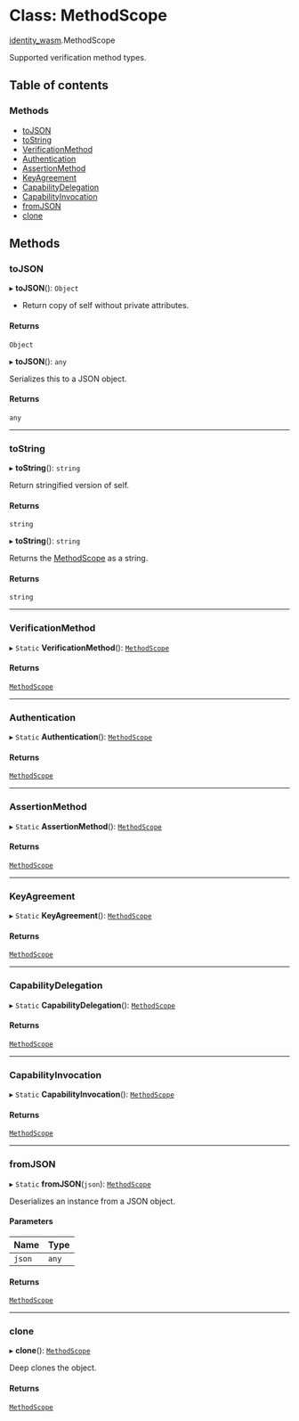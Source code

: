 # Class: MethodScope

[identity\_wasm](../modules/identity_wasm.md).MethodScope

Supported verification method types.

## Table of contents

### Methods

- [toJSON](identity_wasm.MethodScope.md#tojson)
- [toString](identity_wasm.MethodScope.md#tostring)
- [VerificationMethod](identity_wasm.MethodScope.md#verificationmethod)
- [Authentication](identity_wasm.MethodScope.md#authentication)
- [AssertionMethod](identity_wasm.MethodScope.md#assertionmethod)
- [KeyAgreement](identity_wasm.MethodScope.md#keyagreement)
- [CapabilityDelegation](identity_wasm.MethodScope.md#capabilitydelegation)
- [CapabilityInvocation](identity_wasm.MethodScope.md#capabilityinvocation)
- [fromJSON](identity_wasm.MethodScope.md#fromjson)
- [clone](identity_wasm.MethodScope.md#clone)

## Methods

### toJSON

▸ **toJSON**(): `Object`

* Return copy of self without private attributes.

#### Returns

`Object`

▸ **toJSON**(): `any`

Serializes this to a JSON object.

#### Returns

`any`

___

### toString

▸ **toString**(): `string`

Return stringified version of self.

#### Returns

`string`

▸ **toString**(): `string`

Returns the [MethodScope](identity_wasm.MethodScope.md) as a string.

#### Returns

`string`

___

### VerificationMethod

▸ `Static` **VerificationMethod**(): [`MethodScope`](identity_wasm.MethodScope.md)

#### Returns

[`MethodScope`](identity_wasm.MethodScope.md)

___

### Authentication

▸ `Static` **Authentication**(): [`MethodScope`](identity_wasm.MethodScope.md)

#### Returns

[`MethodScope`](identity_wasm.MethodScope.md)

___

### AssertionMethod

▸ `Static` **AssertionMethod**(): [`MethodScope`](identity_wasm.MethodScope.md)

#### Returns

[`MethodScope`](identity_wasm.MethodScope.md)

___

### KeyAgreement

▸ `Static` **KeyAgreement**(): [`MethodScope`](identity_wasm.MethodScope.md)

#### Returns

[`MethodScope`](identity_wasm.MethodScope.md)

___

### CapabilityDelegation

▸ `Static` **CapabilityDelegation**(): [`MethodScope`](identity_wasm.MethodScope.md)

#### Returns

[`MethodScope`](identity_wasm.MethodScope.md)

___

### CapabilityInvocation

▸ `Static` **CapabilityInvocation**(): [`MethodScope`](identity_wasm.MethodScope.md)

#### Returns

[`MethodScope`](identity_wasm.MethodScope.md)

___

### fromJSON

▸ `Static` **fromJSON**(`json`): [`MethodScope`](identity_wasm.MethodScope.md)

Deserializes an instance from a JSON object.

#### Parameters

| Name | Type |
| :------ | :------ |
| `json` | `any` |

#### Returns

[`MethodScope`](identity_wasm.MethodScope.md)

___

### clone

▸ **clone**(): [`MethodScope`](identity_wasm.MethodScope.md)

Deep clones the object.

#### Returns

[`MethodScope`](identity_wasm.MethodScope.md)
